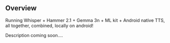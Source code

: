 ## Overview
Running Whisper + Hammer 2.1 + Gemma 3n + ML kit + Android native TTS, all together, combined, locally on android!

Description coming soon....
